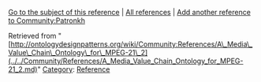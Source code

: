 [Go to the subject of this reference](../../Community/Patronkh.md "Community:Patronkh") | [All references](../../Community/References.1.md "Community:References") | [Add another reference to Community:Patronkh](http://ontologydesignpatterns.org/wiki/Special:AddData/Reference?Reference[Subject]=Community:Patronkh&subject=Community:Patronkh)


Retrieved from "[http://ontologydesignpatterns.org/wiki/Community:References/A\_Media\_Value\_Chain\_Ontology\_for\_MPEG-21\_2](../../Community/References/A_Media_Value_Chain_Ontology_for_MPEG-21_2.md)"
 [Category](http://ontologydesignpatterns.org/wiki/Special:Categories "Special:Categories"): [Reference](../../Category/Reference.md "Category:Reference")
